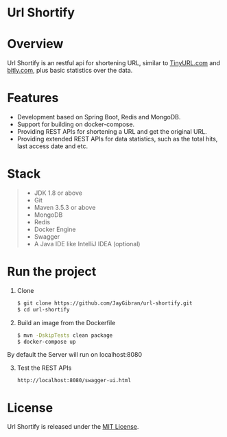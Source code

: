# Url Shortify

# Overview
Url Shortify is an restful api for shortening URL,
similar to [TinyURL.com][tinyurl] and [bitly.com][bitly], plus basic statistics over the data.

# Features
- Development based on Spring Boot, Redis and MongoDB.
- Support for building on docker-compose.
- Providing REST APIs for shortening a URL and get the original URL.
- Providing extended REST APIs for data statistics, such as the total hits, last access date and etc.

# Stack 
  >  * JDK 1.8 or above
  >  * Git
  >  * Maven 3.5.3 or above
  >  * MongoDB
  >  * Redis
  >  * Docker Engine
  >  * Swagger
  >  * A Java IDE like IntelliJ IDEA (optional)
 
 # Run the project
  1. Clone
     ```bash
     $ git clone https://github.com/JayGibran/url-shortify.git
     $ cd url-shortify
     ```
     
  2. Build an image from the Dockerfile
     ```bash
     $ mvn -DskipTests clean package
     $ docker-compose up
     ```
   By default the Server will run on localhost:8080
  
  3. Test the REST APIs
     ```
     http://localhost:8080/swagger-ui.html
     ```


# License
Url Shortify is released under the [MIT License](https://github.com/JayGibran/url-shortify/blob/master/LICENSE).

[tinyurl]:https://tinyurl.com/
[bitly]:https://bitly.com
